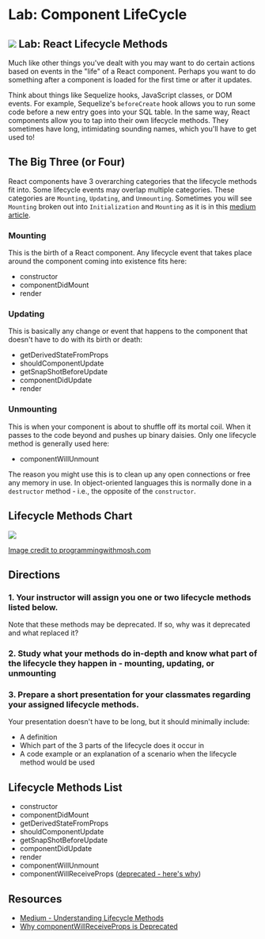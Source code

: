 # Lab: Component LifeCycle

## ![](https://ga-dash.s3.amazonaws.com/production/assets/logo-9f88ae6c9c3871690e33280fcf557f33.png) Lab: React Lifecycle Methods

Much like other things you've dealt with you may want to do certain actions based on events in the "life" of a React component. Perhaps you want to do something after a component is loaded for the first time or after it updates.

Think about things like Sequelize hooks, JavaScript classes, or DOM events. For example, Sequelize's `beforeCreate` hook allows you to run some code before a new entry goes into your SQL table. In the same way, React components allow you to tap into their own lifecycle methods. They sometimes have long, intimidating sounding names, which you'll have to get used to!

## The Big Three \(or Four\)

React components have 3 overarching categories that the lifecycle methods fit into. Some lifecycle events may overlap multiple categories. These categories are `Mounting`, `Updating`, and `Unmounting`. Sometimes you will see `Mounting` broken out into `Initialization` and `Mounting` as it is in this [medium article](https://medium.freecodecamp.org/how-to-understand-a-components-lifecycle-methods-in-reactjs-e1a609840630).

### Mounting

This is the birth of a React component. Any lifecycle event that takes place around the component coming into existence fits here:

* constructor
* componentDidMount
* render

### Updating

This is basically any change or event that happens to the component that doesn't have to do with its birth or death:

* getDerivedStateFromProps
* shouldComponentUpdate
* getSnapShotBeforeUpdate
* componentDidUpdate
* render

### Unmounting

This is when your component is about to shuffle off its mortal coil. When it passes to the code beyond and pushes up binary daisies. Only one lifecycle method is generally used here:

* componentWillUnmount

The reason you might use this is to clean up any open connections or free any memory in use. In object-oriented languages this is normally done in a `destructor` method - i.e., the opposite of the `constructor`.

## Lifecycle Methods Chart

![](https://res.cloudinary.com/briezh/image/upload/v1556220396/React-Lifecycle_bwt2dv.png)

[Image credit to programmingwithmosh.com](https://programmingwithmosh.com/javascript/react-lifecycle-methods/)

## Directions

### 1. Your instructor will assign you one or two lifecycle methods listed below.

Note that these methods may be deprecated. If so, why was it deprecated and what replaced it?

### 2. Study what your methods do in-depth and know what part of the lifecycle they happen in - mounting, updating, or unmounting

### 3. Prepare a short presentation for your classmates regarding your assigned lifecycle methods.

Your presentation doesn't have to be long, but it should minimally include:

* A definition
* Which part of the 3 parts of the lifecycle does it occur in
* A code example or an explanation of a scenario when the lifecycle method would be used

## Lifecycle Methods List

* constructor
* componentDidMount
* getDerivedStateFromProps
* shouldComponentUpdate
* getSnapShotBeforeUpdate
* componentDidUpdate
* render
* componentWillUnmount
* componentWillReceiveProps \([deprecated - here's why](https://hackernoon.com/replacing-componentwillreceiveprops-with-getderivedstatefromprops-c3956f7ce607)\)

## Resources

* [Medium - Understanding Lifecycle Methods](https://medium.freecodecamp.org/how-to-understand-a-components-lifecycle-methods-in-reactjs-e1a609840630)
* [Why componentWillReceiveProps is Deprecated](https://hackernoon.com/replacing-componentwillreceiveprops-with-getderivedstatefromprops-c3956f7ce607)


